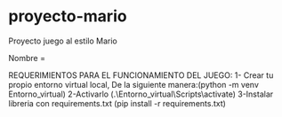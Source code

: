 # proyecto-mario
Proyecto juego al estilo Mario

Nombre  =

REQUERIMIENTOS PARA EL FUNCIONAMIENTO DEL JUEGO:
1- Crear tu propio entorno virtual local, De la siguiente manera:(python -m venv Entorno_virtual)
2-Activarlo (.\Entorno_virtual\Scripts\activate)
3-Instalar libreria con requirements.txt  (pip install -r requirements.txt)



